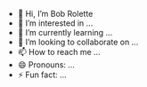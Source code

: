 - 👋 Hi, I’m Bob Rolette
- 👀 I’m interested in ...
- 🌱 I’m currently learning ...
- 💞️ I’m looking to collaborate on ...
- 📫 How to reach me ...
- 😄 Pronouns: ...
- ⚡ Fun fact: ...

<!---
rushinroulette/rushinroulette is a ✨ special ✨ repository because its `README.md` (this file) appears on your GitHub profile.
You can click the Preview link to take a look at your changes.
--->
